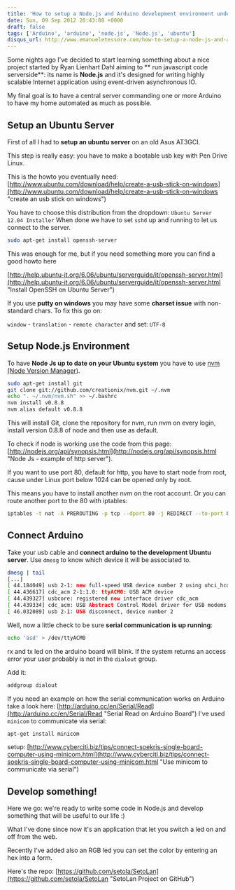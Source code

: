 ```yaml
---
title: 'How to setup a Node.js and Arduino development environment under Ubuntu Server 12.04'
date: Sun, 09 Sep 2012 20:43:08 +0000
draft: false
tags: ['Arduino', 'arduino', 'node.js', 'Node.js', 'ubuntu']
disqus_url: http://www.emanueletessore.com/how-to-setup-a-node-js-and-arduino-development-environment-under-ubuntu-server-12-04/
---
```


Some nights ago I've decided to start learning something about a nice project started by Ryan Lienhart Dahl aiming to **
run javascript code serverside**: its name is **Node.js** and it's designed for writing highly scalable Internet
application using event-driven asynchronous IO.

My final goal is to have a central server commanding one or more Arduino to have my home automated as much as possible.

## Setup an Ubuntu Server

First of all I had to **setup an ubuntu server** on an old Asus AT3GCI.

This step is really easy: you have to make a bootable usb key with Pen Drive Linux.

This is the howto you eventually need:
[http://www.ubuntu.com/download/help/create-a-usb-stick-on-windows](http://www.ubuntu.com/download/help/create-a-usb-stick-on-windows "create an usb stick on windows")

You have to choose this distribution from the dropdown: `Ubuntu Server 12.04 Installer` When done we have to set `sshd`
up and running to let us connect to the server.

```bash
sudo apt-get install openssh-server
```

This was enough for me, but if you need something more you can find a good howto here

[http://help.ubuntu-it.org/6.06/ubuntu/serverguide/it/openssh-server.html](http://help.ubuntu-it.org/6.06/ubuntu/serverguide/it/openssh-server.html "Install OpenSSH on Ubuntu Server")

If you use **putty on windows** you may have some **charset issue** with non-standard chars. To fix this go on:

`window` - `translation` - `remote character` and set: `UTF-8`

## Setup Node.js Environment

To have **Node Js up to date on your Ubuntu system** you have to use
[nvm (Node Version Manager)](https://github.com/creationix/nvm "Node Version Manager on GitHub").

```bash
sudo apt-get install git
git clone git://github.com/creationix/nvm.git ~/.nvm
echo ". ~/.nvm/nvm.sh" >> ~/.bashrc
nvm install v0.8.8
nvm alias default v0.8.8
```

This will install Git, clone the repository for nvm, run nvm on every login, install version 0.8.8 of node and then use
as default.

To check if node is working use the code from this page:
[http://nodejs.org/api/synopsis.html](http://nodejs.org/api/synopsis.html "Node Js - example of http server").

If you want to use port 80, default for http, you have to start node from root, cause under Linux port below 1024 can be
opened only by root.

This means you have to install another nvm on the root account. Or you can route another port to the 80 with iptables:

```bash
iptables -t nat -A PREROUTING -p tcp --dport 80 -j REDIRECT --to-port 8080
```

## Connect Arduino

Take your usb cable and **connect arduino to the development Ubuntu server**. Use `dmesg` to know which device it will
be associated to.

```bash
dmesg | tail
[...]
[ 44.184049] usb 2-1: new full-speed USB device number 2 using uhci_hcd
[ 44.436617] cdc_acm 2-1:1.0: ttyACM0: USB ACM device
[ 44.439327] usbcore: registered new interface driver cdc_acm
[ 44.439334] cdc_acm: USB Abstract Control Model driver for USB modems and ISDN adapters
[ 46.032089] usb 2-1: USB disconnect, device number 2
```

Well, now a little check to be sure **serial communication is up running**:

```bash
echo 'asd' > /dev/ttyACM0
```

rx and tx led on the arduino board will blink. If the system returns an access error your user probably is not in
the `dialout` group.

Add it:

```bash
addgroup dialout
```

If you need an example on how the serial communication works on Arduino take a look here:
[http://arduino.cc/en/Serial/Read](http://arduino.cc/en/Serial/Read "Serial Read on Arduino Board")
I've used `minicom` to communicate via serial:

```bash
apt-get install minicom
```

setup: [http://www.cyberciti.biz/tips/connect-soekris-single-board-computer-using-minicom.html](http://www.cyberciti.biz/tips/connect-soekris-single-board-computer-using-minicom.html "Use minicom to communicate via serial")

## Develop something!

Here we go: we're ready to write some code in Node.js and develop something that will be useful to our life :)

What I've done since now it's an application that let you switch a led on and off from the web.

Recently I've added also an RGB led you can set the color by entering an hex into a form.

Here's the repo: [https://github.com/setola/SetoLan](https://github.com/setola/SetoLan "SetoLan Project on GitHub")